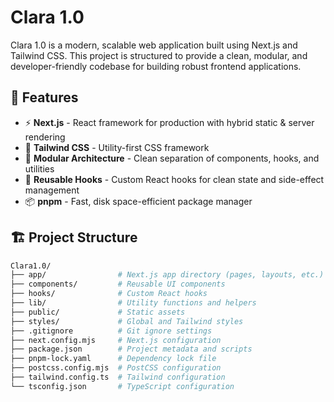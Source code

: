 # Clara 1.0

Clara 1.0 is a modern, scalable web application built using Next.js and Tailwind CSS. This project is structured to provide a clean, modular, and developer-friendly codebase for building robust frontend applications.

## 🚀 Features

- ⚡ **Next.js** - React framework for production with hybrid static & server rendering
- 🎨 **Tailwind CSS** - Utility-first CSS framework
- 🧱 **Modular Architecture** - Clean separation of components, hooks, and utilities
- 🔁 **Reusable Hooks** - Custom React hooks for clean state and side-effect management
- 📦 **pnpm** - Fast, disk space-efficient package manager

## 🏗️ Project Structure

```bash
Clara1.0/
├── app/                # Next.js app directory (pages, layouts, etc.)
├── components/         # Reusable UI components
├── hooks/              # Custom React hooks
├── lib/                # Utility functions and helpers
├── public/             # Static assets
├── styles/             # Global and Tailwind styles
├── .gitignore          # Git ignore settings
├── next.config.mjs     # Next.js configuration
├── package.json        # Project metadata and scripts
├── pnpm-lock.yaml      # Dependency lock file
├── postcss.config.mjs  # PostCSS configuration
├── tailwind.config.ts  # Tailwind configuration
└── tsconfig.json       # TypeScript configuration
